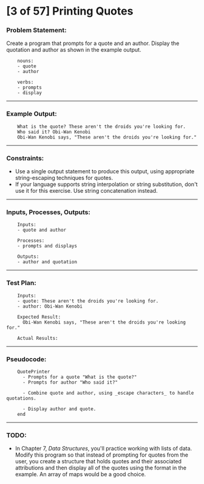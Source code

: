 # [3 of 57] Printing Quotes

### Problem Statement:

Create a program that prompts for a quote and an author. Display the quotation and author as shown in the example output.

        nouns:
        - quote
        - author
        
        verbs:
        - prompts
        - display

---
### Example Output:
        
        What is the quote? These aren't the droids you're looking for.
        Who said it? Obi-Wan Kenobi
        Obi-Wan Kenobi says, "These aren't the droids you're looking for."

---
### Constraints:

* Use a single output statement to produce this output, using appropriate string-escaping techniques for quotes.
* If your language supports string interpolation or string substitution, don't use it for this exercise. Use string concatenation instead.

---
### Inputs, Processes, Outputs:
        
        Inputs:
        - quote and author
        
        Processes:
        - prompts and displays
        
        Outputs:
        - author and quotation

---
### Test Plan:
        
        Inputs:
        - quote: These aren't the droids you're looking for.
        - author: Obi-Wan Kenobi
        
        Expected Result:
          Obi-Wan Kenobi says, "These aren't the droids you're looking for."
        
        Actual Results:

---
### Pseudocode:
        
        QuotePrinter
          - Prompts for a quote "What is the quote?"
          - Prompts for author "Who said it?"
          
          - Combine quote and author, using _escape characters_ to handle quotations.
          
          - Display author and quote.
        end

---
### TODO:

* In Chapter 7, _Data Structures_, you'll practice working with lists of data. Modify this program so that instead of prompting for quotes from the user, you create a structure that holds quotes and their associated attributions and then display all of the quotes using the format in the example. An array of maps would be a good choice.
